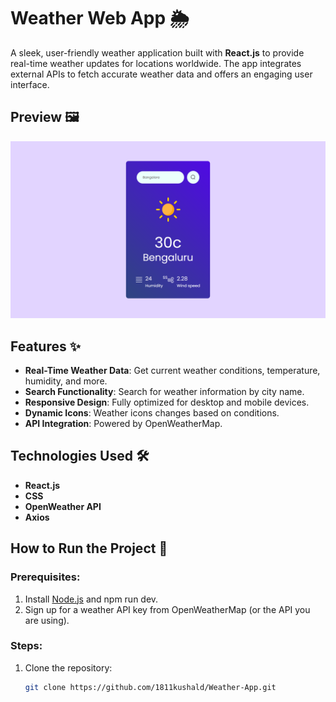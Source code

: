 # Weather Web App 🌦️

A sleek, user-friendly weather application built with **React.js** to provide real-time weather updates for locations worldwide. The app integrates external APIs to fetch accurate weather data and offers an engaging user interface.


## Preview 🖼️
![Weather App Screenshot](project_image/weather_window.png)


## Features ✨
- **Real-Time Weather Data**: Get current weather conditions, temperature, humidity, and more.
- **Search Functionality**: Search for weather information by city name.
- **Responsive Design**: Fully optimized for desktop and mobile devices.
- **Dynamic Icons**: Weather icons changes based on conditions.
- **API Integration**: Powered by OpenWeatherMap.

## Technologies Used 🛠️
- **React.js**
- **CSS**
- **OpenWeather API**
- **Axios**

## How to Run the Project 🚀

### Prerequisites:
1. Install [Node.js](https://nodejs.org/) and npm run dev.
2. Sign up for a weather API key from OpenWeatherMap (or the API you are using).

### Steps:
1. Clone the repository:
   ```bash
   git clone https://github.com/1811kushald/Weather-App.git
